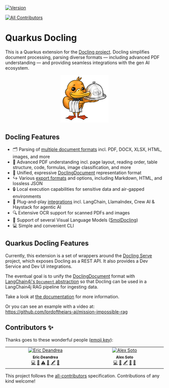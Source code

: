 [![Version](https://img.shields.io/maven-central/v/io.quarkiverse.docling/quarkus-docling?logo=apache-maven&style=flat-square)](https://central.sonatype.com/artifact/io.quarkiverse.docling/quarkus-docling-parent)

<!-- ALL-CONTRIBUTORS-BADGE:START - Do not remove or modify this section -->
[![All Contributors](https://img.shields.io/badge/all_contributors-2-orange.svg?style=flat-square)](#contributors-)
<!-- ALL-CONTRIBUTORS-BADGE:END -->

# Quarkus Docling

This is a Quarkus extension for the [Docling project](https://github.com/docling-project). Docling simplifies document processing, parsing diverse formats — including advanced PDF understanding — and providing seamless integrations with the gen AI ecosystem.

<p align="center">
  <a href="https://github.com/docling-project/docling-serve">
    <img loading="lazy" alt="Docling" src="https://github.com/docling-project/docling-serve/raw/main/docs/assets/docling-serve-pic.png" width="30%"/>
  </a>
</p>

## Docling Features

* 🗂️ Parsing of [multiple document formats][supported_formats] incl. PDF, DOCX, XLSX, HTML, images, and more
* 📑 Advanced PDF understanding incl. page layout, reading order, table structure, code, formulas, image classification, and more
* 🧬 Unified, expressive [DoclingDocument][docling_document] representation format
* ↪️ Various [export formats][supported_formats] and options, including Markdown, HTML, and lossless JSON
* 🔒 Local execution capabilities for sensitive data and air-gapped environments
* 🤖 Plug-and-play [integrations][integrations] incl. LangChain, LlamaIndex, Crew AI & Haystack for agentic AI
* 🔍 Extensive OCR support for scanned PDFs and images
* 🥚 Support of several Visual Language Models ([SmolDocling](https://huggingface.co/ds4sd/SmolDocling-256M-preview))
* 💻 Simple and convenient CLI

## Quarkus Docling Features

Currently, this extension is a set of wrappers around the [Docling Serve](https://github.com/docling-project/docling-serve) project, which exposes Docling as a REST API. It also provides a Dev Service and Dev UI integrations.

The eventual goal is to unify the [DoclingDocument][docling_document] format with [LangChain4j's `Document` abstraction](https://docs.langchain4j.dev/tutorials/rag#document) so that Docling can be used in a LangChain4j RAG pipeline for ingesting data.

Take a look at [the documentation](https://docs.quarkiverse.io/quarkus-docling/dev) for more information.

Or you can see an example with a video at: https://github.com/lordofthejars-ai/mission-impossible-rag

## Contributors ✨

Thanks goes to these wonderful people ([emoji key](https://allcontributors.org/docs/en/emoji-key)):

<!-- ALL-CONTRIBUTORS-LIST:START - Do not remove or modify this section -->
<!-- prettier-ignore-start -->
<!-- markdownlint-disable -->
<table>
  <tbody>
    <tr>
      <td align="center" valign="top" width="14.28%"><a href="https://developers.redhat.com/author/eric-deandrea"><img src="https://avatars.githubusercontent.com/u/363447?v=4?s=100" width="100px;" alt="Eric Deandrea"/><br /><sub><b>Eric Deandrea</b></sub></a><br /><a href="https://github.com/quarkiverse/quarkus-docling/commits?author=edeandrea" title="Code">💻</a> <a href="#maintenance-edeandrea" title="Maintenance">🚧</a> <a href="https://github.com/quarkiverse/quarkus-docling/commits?author=edeandrea" title="Tests">⚠️</a> <a href="#ideas-edeandrea" title="Ideas, Planning, & Feedback">🤔</a> <a href="#content-edeandrea" title="Content">🖋</a> <a href="https://github.com/quarkiverse/quarkus-docling/commits?author=edeandrea" title="Documentation">📖</a></td>
      <td align="center" valign="top" width="14.28%"><a href="http://www.lordofthejars.com"><img src="https://avatars.githubusercontent.com/u/1517153?v=4?s=100" width="100px;" alt="Alex Soto"/><br /><sub><b>Alex Soto</b></sub></a><br /><a href="https://github.com/quarkiverse/quarkus-docling/commits?author=lordofthejars" title="Code">💻</a> <a href="#maintenance-lordofthejars" title="Maintenance">🚧</a> <a href="#content-lordofthejars" title="Content">🖋</a> <a href="https://github.com/quarkiverse/quarkus-docling/commits?author=lordofthejars" title="Documentation">📖</a> <a href="#ideas-lordofthejars" title="Ideas, Planning, & Feedback">🤔</a></td>
    </tr>
  </tbody>
</table>

<!-- markdownlint-restore -->
<!-- prettier-ignore-end -->

<!-- ALL-CONTRIBUTORS-LIST:END -->

This project follows the [all-contributors](https://github.com/all-contributors/all-contributors) specification. Contributions of any kind welcome!

[supported_formats]: https://docling-project.github.io/docling/usage/supported_formats/
[docling_document]: https://docling-project.github.io/docling/concepts/docling_document/
[integrations]: https://docling-project.github.io/docling/integrations/
